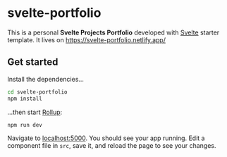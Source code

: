 # svelte-portfolio

This is a personal **Svelte Projects Portfolio** developed with [Svelte](https://svelte.dev) starter template. It lives on https://svelte-portfolio.netlify.app/

## Get started

Install the dependencies...

```bash
cd svelte-portfolio
npm install
```

...then start [Rollup](https://rollupjs.org):

```bash
npm run dev
```

Navigate to [localhost:5000](http://localhost:5000). You should see your app running. Edit a component file in `src`, save it, and reload the page to see your changes.
